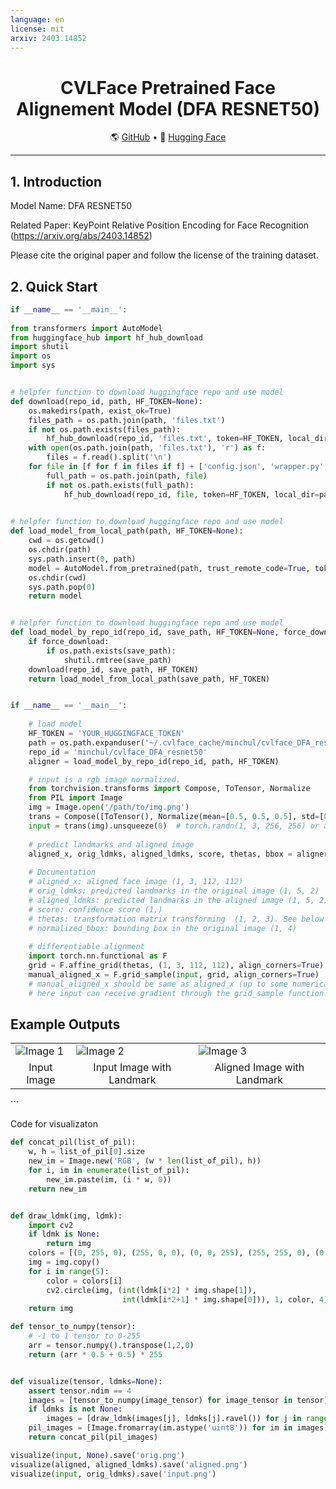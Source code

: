 ```yaml
---
language: en
license: mit
arxiv: 2403.14852
---
```


<div align="center">
<h1>
  CVLFace Pretrained Face Alignement Model (DFA RESNET50)
</h1>
</div>


<p align="center">
 🌎 <a href="https://github.com/mk-minchul/CVLface" target="_blank">GitHub</a> • 🤗 <a href="https://huggingface.co/minchul" target="_blank">Hugging Face</a> 
</p>


-----


##  1. Introduction

Model Name: DFA RESNET50

Related Paper: KeyPoint Relative Position Encoding for Face Recognition (https://arxiv.org/abs/2403.14852)

Please cite the original paper and follow the license of the training dataset.

##  2. Quick Start

```python
if __name__ == '__main__':
    
from transformers import AutoModel
from huggingface_hub import hf_hub_download
import shutil
import os
import sys


# helpfer function to download huggingface repo and use model
def download(repo_id, path, HF_TOKEN=None):
    os.makedirs(path, exist_ok=True)
    files_path = os.path.join(path, 'files.txt')
    if not os.path.exists(files_path):
        hf_hub_download(repo_id, 'files.txt', token=HF_TOKEN, local_dir=path, local_dir_use_symlinks=False)
    with open(os.path.join(path, 'files.txt'), 'r') as f:
        files = f.read().split('\n')
    for file in [f for f in files if f] + ['config.json', 'wrapper.py', 'model.safetensors']:
        full_path = os.path.join(path, file)
        if not os.path.exists(full_path):
            hf_hub_download(repo_id, file, token=HF_TOKEN, local_dir=path, local_dir_use_symlinks=False)

            
# helpfer function to download huggingface repo and use model
def load_model_from_local_path(path, HF_TOKEN=None):
    cwd = os.getcwd()
    os.chdir(path)
    sys.path.insert(0, path)
    model = AutoModel.from_pretrained(path, trust_remote_code=True, token=HF_TOKEN)
    os.chdir(cwd)
    sys.path.pop(0)
    return model


# helpfer function to download huggingface repo and use model
def load_model_by_repo_id(repo_id, save_path, HF_TOKEN=None, force_download=False):
    if force_download:
        if os.path.exists(save_path):
            shutil.rmtree(save_path)
    download(repo_id, save_path, HF_TOKEN)
    return load_model_from_local_path(save_path, HF_TOKEN)


if __name__ == '__main__':
    
    # load model
    HF_TOKEN = 'YOUR_HUGGINGFACE_TOKEN'
    path = os.path.expanduser('~/.cvlface_cache/minchul/cvlface_DFA_resnet50')
    repo_id = 'minchul/cvlface_DFA_resnet50'
    aligner = load_model_by_repo_id(repo_id, path, HF_TOKEN)

    # input is a rgb image normalized.
    from torchvision.transforms import Compose, ToTensor, Normalize
    from PIL import Image
    img = Image.open('/path/to/img.png')
    trans = Compose([ToTensor(), Normalize(mean=[0.5, 0.5, 0.5], std=[0.5, 0.5, 0.5])])
    input = trans(img).unsqueeze(0)  # torch.randn(1, 3, 256, 256) or any size with a single face
    
    # predict landmarks and aligned image
    aligned_x, orig_ldmks, aligned_ldmks, score, thetas, bbox = aligner(input)
    
    # Documentation
    # aligned_x: aligned face image (1, 3, 112, 112)
    # orig_ldmks: predicted landmarks in the original image (1, 5, 2)
    # aligned_ldmks: predicted landmarks in the aligned image (1, 5, 2)
    # score: confidence score (1,)
    # thetas: transformation matrix transforming  (1, 2, 3). See below for how to use it.
    # normalized_bbox: bounding box in the original image (1, 4)
    
    # differentiable alignment
    import torch.nn.functional as F
    grid = F.affine_grid(thetas, (1, 3, 112, 112), align_corners=True)
    manual_aligned_x = F.grid_sample(input, grid, align_corners=True)
    # manual_aligned_x should be same as aligned_x (up to some numerical error due to interpolation error)
    # here input can receive gradient through the grid_sample function.
```

## Example Outputs

<table align="center">
<tr>
<td><img src="orig.png" alt="Image 1"></td>
<td><img src="input.png" alt="Image 2"></td>
<td><img src="aligned.png" alt="Image 3"></td>
</tr>
<tr>
<td align="center">Input Image</td>
<td align="center">Input Image with Landmark</td>
<td align="center">Aligned Image with Landmark</td>
</tr>
</table>
```

Code for visualizaton
```python
def concat_pil(list_of_pil):
    w, h = list_of_pil[0].size
    new_im = Image.new('RGB', (w * len(list_of_pil), h))
    for i, im in enumerate(list_of_pil):
        new_im.paste(im, (i * w, 0))
    return new_im


def draw_ldmk(img, ldmk):
    import cv2
    if ldmk is None:
        return img
    colors = [(0, 255, 0), (255, 0, 0), (0, 0, 255), (255, 255, 0), (0, 255, 255), (255, 0, 255)]
    img = img.copy()
    for i in range(5):
        color = colors[i]
        cv2.circle(img, (int(ldmk[i*2] * img.shape[1]),
                         int(ldmk[i*2+1] * img.shape[0])), 1, color, 4)
    return img

def tensor_to_numpy(tensor):
    # -1 to 1 tensor to 0-255
    arr = tensor.numpy().transpose(1,2,0)
    return (arr * 0.5 + 0.5) * 255


def visualize(tensor, ldmks=None):
    assert tensor.ndim == 4
    images = [tensor_to_numpy(image_tensor) for image_tensor in tensor]
    if ldmks is not None:
        images = [draw_ldmk(images[j], ldmks[j].ravel()) for j in range(len(images))]
    pil_images = [Image.fromarray(im.astype('uint8')) for im in images]
    return concat_pil(pil_images)

visualize(input, None).save('orig.png')
visualize(aligned, aligned_ldmks).save('aligned.png')
visualize(input, orig_ldmks).save('input.png')
```

